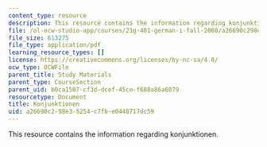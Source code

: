 ```yaml
---
content_type: resource
description: This resource contains the information regarding konjunktionen.
file: /ol-ocw-studio-app/courses/21g-401-german-i-fall-2008/a26690c298e35254c7fbe0440717dc59_MIT21G_401F08_subord.pdf
file_size: 613275
file_type: application/pdf
learning_resource_types: []
license: https://creativecommons.org/licenses/by-nc-sa/4.0/
ocw_type: OCWFile
parent_title: Study Materials
parent_type: CourseSection
parent_uid: b0ca1507-cf3d-dcef-45ce-f688a86a6079
resourcetype: Document
title: Konjunktionen
uid: a26690c2-98e3-5254-c7fb-e0440717dc59
---
```

This resource contains the information regarding konjunktionen.